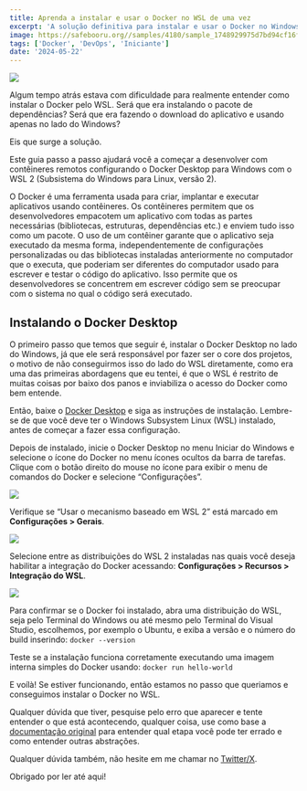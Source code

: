 ```yaml
---
title: Aprenda a instalar e usar o Docker no WSL de uma vez
excerpt: 'A solução definitiva para instalar e usar o Docker no Windows Subsystem Linux (WSL)'
image: https://safebooru.org//samples/4180/sample_1748929975d7bd94cf16fc9c29c9bfb8adcc2fc9.jpg?4366213
tags: ['Docker', 'DevOps', 'Iniciante']
date: '2024-05-22'
---
```


![](https://safebooru.org//samples/4180/sample_1748929975d7bd94cf16fc9c29c9bfb8adcc2fc9.jpg?4366213)

Algum tempo atrás estava com dificuldade para realmente entender como instalar o Docker pelo WSL. Será
que era instalando o pacote de dependências? Será que era fazendo o download do aplicativo e usando
apenas no lado do Windows? 

Eis que surge a solução.

Este guia passo a passo ajudará você a começar a desenvolver com contêineres remotos configurando o Docker Desktop para
Windows com o WSL 2 (Subsistema do Windows para Linux, versão 2).

O Docker é uma ferramenta usada para criar, implantar e executar aplicativos usando contêineres. Os contêineres permitem
que os desenvolvedores empacotem um aplicativo com todas as partes necessárias (bibliotecas, estruturas, dependências
etc.) e enviem tudo isso como um pacote. O uso de um contêiner garante que o aplicativo seja executado da mesma forma,
independentemente de configurações personalizadas ou das bibliotecas instaladas anteriormente no computador que o
executa, que poderiam ser diferentes do computador usado para escrever e testar o código do aplicativo. Isso permite que
os desenvolvedores se concentrem em escrever código sem se preocupar com o sistema no qual o código será executado.

## Instalando o Docker Desktop

O primeiro passo que temos que seguir é, instalar o Docker Desktop no lado do Windows, já que ele será responsável por
fazer ser o core dos projetos, o motivo de não conseguirmos isso do lado do WSL diretamente, como era uma das
primeiras abordagens que eu tentei, é que o WSL é restrito de muitas coisas por baixo dos panos e inviabiliza
o acesso do Docker como bem entende.

Então, baixe o [Docker Desktop](https://docs.docker.com/docker-for-windows/wsl/#download) e siga as instruções de
instalação. Lembre-se de que você deve ter o Windows Subsystem Linux (WSL) instalado, antes de começar a fazer essa
configuração.

Depois de instalado, inicie o Docker Desktop no menu Iniciar do Windows e selecione o ícone do Docker no menu ícones ocultos da barra de tarefas. Clique com o botão direito do mouse no ícone para exibir o menu de comandos do Docker e selecione “Configurações”.

![](https://learn.microsoft.com/pt-br/windows/wsl/media/docker-starting.png)

Verifique se “Usar o mecanismo baseado em WSL 2” está marcado em **Configurações > Gerais**.

![](https://learn.microsoft.com/pt-br/windows/wsl/media/docker-running.png)

Selecione entre as distribuições do WSL 2 instaladas nas quais você deseja habilitar a integração do Docker acessando: **Configurações > Recursos > Integração do WSL**.

![](https://learn.microsoft.com/pt-br/windows/wsl/media/docker-dashboard.png)

Para confirmar se o Docker foi instalado, abra uma distribuição do WSL, seja pelo Terminal do Windows ou até mesmo pelo
Terminal do Visual Studio, escolhemos, por exemplo o Ubuntu, e exiba a versão e o número do build inserindo: `docker --version`

Teste se a instalação funciona corretamente executando uma imagem interna simples do Docker usando: `docker run hello-world`

E voílà! Se estiver funcionando, então estamos no passo que queriamos e conseguimos instalar o Docker no WSL.

Qualquer dúvida que tiver, pesquise pelo erro que aparecer e tente entender o que está acontecendo, qualquer coisa,
use como base a [documentação original](https://learn.microsoft.com/pt-br/windows/wsl/tutorials/wsl-containers) para
entender qual etapa você pode ter errado e como entender outras abstrações.

Qualquer dúvida também, não hesite em me chamar no [Twitter/X](https://twitter.com/Yagasaki7K).

Obrigado por ler até aqui!
